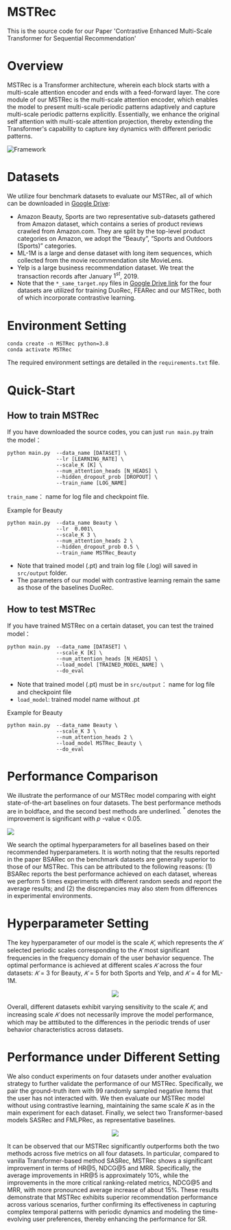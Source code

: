 # MSTRec


This is the source code for our Paper 'Contrastive Enhanced Multi-Scale Transformer for Sequential Recommendation'



# Overview
MSTRec is a Transformer architecture, wherein each block starts with a multi-scale attention encoder and ends with a feed-forward layer.  The core module of our MSTRec is the multi-scale attention encoder, which enables the model to present multi-scale periodic patterns adaptively and capture multi-scale periodic patterns explicitly. Essentially, we enhance the original self attention with multi-scale attention projection, thereby extending the Transformer's capability to capture key dynamics with different periodic patterns.  

![Framework](images/model.jpg)

# Datasets
We utilize four benchmark datasets to evaluate our MSTRec, all of which can be downloaded in [Google Drive](https://drive.google.com/drive/folders/1Ir0nVoC_1flw3zW9N_ANck_XaGTvCNTa): 
* Amazon Beauty, Sports are two representative sub-datasets gathered from Amazon dataset, which contains a series of product reviews crawled from Amazon.com. They are split by the top-level product categories on Amazon, we adopt the “Beauty”, “Sports and Outdoors (Sports)” categories.
* ML-1M is a large and dense dataset with long item sequences, which collected from the movie recommendation site MovieLens. 
* Yelp is a large business recommendation dataset. We treat the transaction records after $\text{January}$ $1 ^ {st}$,  $2019$.
* Note that the `*_same_target.npy` files in [Google Drive link](https://drive.google.com/drive/folders/1Ir0nVoC_1flw3zW9N_ANck_XaGTvCNTa) for the four datasets are utilized for training DuoRec, FEARec and our MSTRec, both of which incorporate contrastive learning.


# Environment Setting
 ```
conda create -n MSTRec python=3.8
conda activate MSTRec
 ```
The required environment settings are detailed in the `requirements.txt` file.



# Quick-Start

## How to train MSTRec
If you have downloaded the source codes, you can just `run main.py` train the model：
 ```
python main.py  --data_name [DATASET] \
                 --lr [LEARNING_RATE] \
                 --scale_K [K] \ 
                 --num_attention_heads [N_HEADS] \
                 --hidden_dropout_prob [DROPOUT] \
                 --train_name [LOG_NAME]
 ```
 `train_name`： name for log file and checkpoint file.


Example for Beauty
 ```
python main.py  --data_name Beauty \
                 --lr  0.001\
                 --scale_K 3 \ 
                 --num_attention_heads 2 \
                 --hidden_dropout_prob 0.5 \
                 --train_name MSTRec_Beauty
 ```


* Note that trained model (.pt) and train log file (.log) will saved in  `src/output` folder.
* The parameters of our model with contrastive learning remain the same as those of the baselines DuoRec.


## How to test MSTRec
If you have trained MSTRec on a certain dataset, you can test the trained model：
 ```
python main.py  --data_name [DATASET] \
                 --scale_K [K] \ 
                 --num_attention_heads [N_HEADS] \
                 --load_model [TRAINED_MODEL_NAME] \
                 --do_eval
 ```

* Note that trained model (.pt) must be in `src/output`： name for log file and checkpoint file
* `load_model`:  trained model name without .pt

Example for Beauty
 ```
python main.py  --data_name Beauty \
                 --scale_K 3 \ 
                 --num_attention_heads 2 \
                 --load_model MSTRec_Beauty \
                 --do_eval
 ```


# Performance Comparison 
We illustrate the performance of our MSTRec model comparing with eight state-of-the-art baselines on four datasets. The best performance methods are in boldface, and the second best methods are underlined. $^*$ denotes the improvement is significant with $p$ -value < 0.05.

![](images/main_results.jpg)

We search the optimal hyperparameters for all baselines based on their recommended hyperparameters. It is worth noting that the results  reported in the paper BSARec on the benchmark datasets are generally superior to those of our MSTRec. This can be attributed to the following reasons: (1) BSARec reports the best performance achieved on each dataset, whereas we perform 5 times experiments with different random seeds and report the average results; and (2) the discrepancies may also stem from differences in experimental environments.



# Hyperparameter Setting
The key hyperparameter of our model is the scale $𝐾$, which represents the $𝐾$ selected periodic scales corresponding to the $𝐾$ most significant frequencies in the frequency domain of the user behavior sequence. The optimal performance is achieved at different scales $𝐾$ across the four datasets: $𝐾$ = 3 for Beauty, $𝐾$ = 5 for both Sports and Yelp, and $𝐾$ = 4 for ML-1M.

<div align="center">
  <img src=images/hyperparameter_setting.jpg>
</div>

Overall, different datasets exhibit varying sensitivity to the scale $𝐾$, and increasing scale $𝐾$ does not necessarily improve the model performance, which may be atttibuted to the differences in the periodic trends of user behavior characteristics across datasets.  



# Performance under Different Setting
We also conduct experiments on four datasets under another evaluation strategy to further validate the performance of our MSTRec. Specifically, we pair the ground-truth item with 99 randomly sampled negative items that the user has not interacted with. We then evaluate our MSTRec model without using contrastive learning, maintaining the same scale $K$ as in the main experiment for each dataset. Finally, we select two Transformer-based models SASRec and FMLPRec, as representative baselines. 

<div align="center">
  <img src=images/negsample_results.jpg>
</div>

It can be observed that our MSTRec significantly outperforms both the two methods across five metrics on all four datasets. In particular, compared to vanilla Transformer-based method SASRec, MSTRec shows a significant improvement in terms of HR@5, NDCG@5 and MRR. Specifically, the average improvements in HR@5 is approximately 10%, while the improvements in the more critical ranking-related metrics, NDCG@5 and MRR, with more pronounced average increase of about 15%. These results demonstrate that MSTRec exhibits superior recommendation performance across various scenarios, further confirming its effectiveness in capturing complex temporal patterns with periodic dynamics and modeling the time-evolving user preferences, thereby enhancing the performance for SR.

